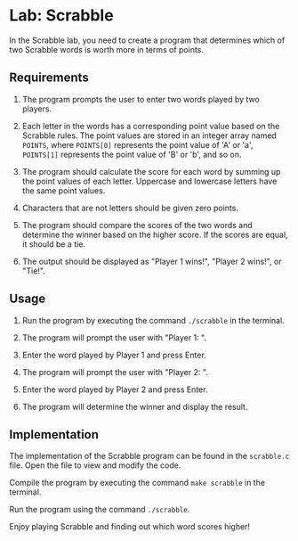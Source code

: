 # Lab: Scrabble

In the Scrabble lab, you need to create a program that determines which of two Scrabble words is worth more in terms of points.

## Requirements

1. The program prompts the user to enter two words played by two players.

2. Each letter in the words has a corresponding point value based on the Scrabble rules. The point values are stored in an integer array named `POINTS`, where `POINTS[0]` represents the point value of 'A' or 'a', `POINTS[1]` represents the point value of 'B' or 'b', and so on.

3. The program should calculate the score for each word by summing up the point values of each letter. Uppercase and lowercase letters have the same point values.

4. Characters that are not letters should be given zero points.

5. The program should compare the scores of the two words and determine the winner based on the higher score. If the scores are equal, it should be a tie.

6. The output should be displayed as "Player 1 wins!", "Player 2 wins!", or "Tie!".

## Usage

1. Run the program by executing the command `./scrabble` in the terminal.

2. The program will prompt the user with "Player 1: ".

3. Enter the word played by Player 1 and press Enter.

4. The program will prompt the user with "Player 2: ".

5. Enter the word played by Player 2 and press Enter.

6. The program will determine the winner and display the result.

## Implementation

The implementation of the Scrabble program can be found in the `scrabble.c` file. Open the file to view and modify the code.

Compile the program by executing the command `make scrabble` in the terminal.

Run the program using the command `./scrabble`.

Enjoy playing Scrabble and finding out which word scores higher!
